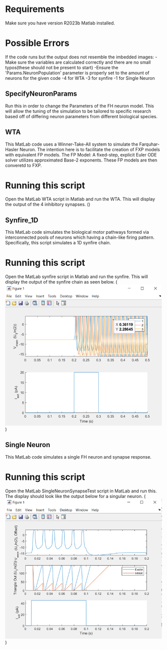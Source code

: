 # Requirements
Make sure you have version R2023b Matlab installed.

# Possible Errors
If the code runs but the output does not resemble the imbedded images:
    -Make sure the variables are calculated correctly and there are no small typos(these should not be present to start)
    -Ensure the 'Params.NeuronPopulation' parameter is properly set to the amount of neurons for the given code
        -4 for WTA
        -3 for synfire
        -1 for Single Neuron


## SpecifyNeuronParams
Run this in order to change the Parameters of the FH neuron model.
This will allow the tuning of the simulation to be tailored to specific research based off of differing neuron parameters from different biological species.


## WTA
This MatLab code uses a Winner-Take-All system to simulate the Farquhar-Hasler Neuron.
The intention here is to facilitate the creation of FXP models with equivalent FP models.
The FP Model: A fixed-step, explicit Euler ODE solver utilizes approximated Base-2 exponents.
These FP models are then converetd to FXP. 

# Running this script
Open the MatLab WTA script in Matlab and run the WTA. 
This will display the output of the 4 inhibitory synapses. 
()



## Synfire_1D
This MatLab code simulates the biological motor pathways formed via interconnected pools of neurons which having a chain-like firing pattern. Specifically, this script simulates a 1D synfire chain.

# Running this script
Open the MatLab synfire script in Matlab and run the synfire. 
This will display the output of the synfire chain as seen below.
(![Alt text](Synfire_1D_output-1.PNG))



## Single Neuron
This MatLab code simulates a single FH neuron and synapse response.

# Running this script
Open the MatLab SingleNeuronSynapseTest script in MatLab and run this. 
The display should look like the output below for a singular neuron.
(![Alt text](Single_Neuron_Output_Base_2-1.PNG))